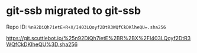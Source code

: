 # git-ssb migrated to git-ssb

Repo ID: `%n92DiQh7ietE+R+X/I403LQoyf2DtR3WQfCkDKlheQU=.sha256`

https://git.scuttlebot.io/%25n92DiQh7ietE%2BR%2BX%2FI403LQoyf2DtR3WQfCkDKlheQU%3D.sha256
